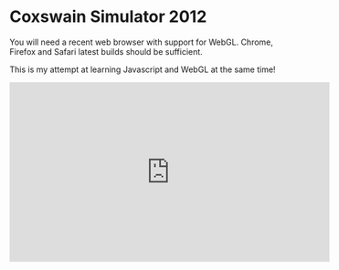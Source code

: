 Coxswain Simulator 2012
=======================

You will need a recent web browser with support for WebGL. Chrome, Firefox and Safari latest builds should be sufficient.

This is my attempt at learning Javascript and WebGL at the same time!

<iframe width="560" height="315" src="http://www.youtube.com/embed/3Siv_VyzRfs" frameborder="0" allowfullscreen></iframe>